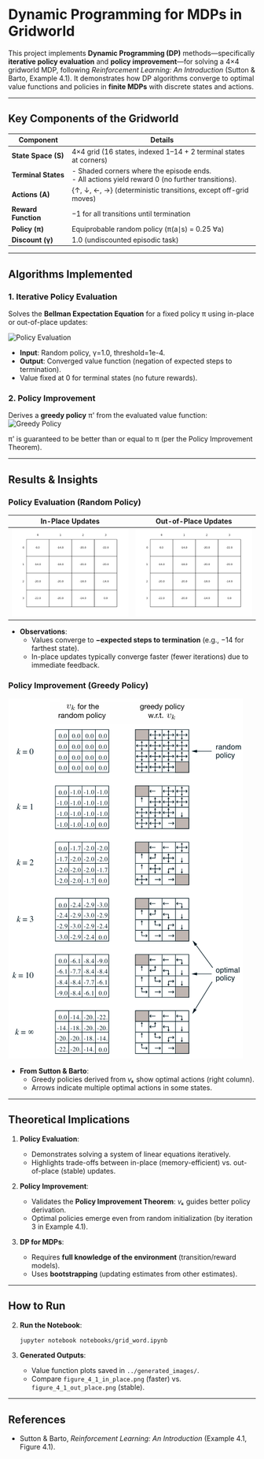 # **Dynamic Programming for MDPs in Gridworld**  
This project implements **Dynamic Programming (DP)** methods—specifically **iterative policy evaluation** and **policy improvement**—for solving a 4×4 gridworld MDP, following *Reinforcement Learning: An Introduction* (Sutton & Barto, Example 4.1). It demonstrates how DP algorithms converge to optimal value functions and policies in **finite MDPs** with discrete states and actions.

---

## **Key Components of the Gridworld**  
| Component          | Details                                                                 |
|--------------------|-------------------------------------------------------------------------|
| **State Space (S)** | 4×4 grid (16 states, indexed 1–14 + 2 terminal states at corners)      |
| **Terminal States** | - Shaded corners where the episode ends.<br>- All actions yield reward 0 (no further transitions). |
| **Actions (A)**    | {↑, ↓, ←, →} (deterministic transitions, except off-grid moves)        |
| **Reward Function**| −1 for all transitions until termination                               |
| **Policy (π)**     | Equiprobable random policy (π(a∣s) = 0.25 ∀a)                          |
| **Discount (γ)**   | 1.0 (undiscounted episodic task)                                       |

---

## **Algorithms Implemented**  
### **1. Iterative Policy Evaluation**  
Solves the **Bellman Expectation Equation** for a fixed policy π using in-place or out-of-place updates:  

![Policy Evaluation](https://latex.codecogs.com/svg.image?\color{cyan}v_{k+1}(s)%20=%20\sum_a%20\pi(a|s)%20\sum_{s'}%20p(s'|s,a)%20[r%20+%20\gamma%20v_k(s')])  

- **Input**: Random policy, γ=1.0, threshold=1e-4.  
- **Output**: Converged value function (negation of expected steps to termination).  
- Value fixed at 0 for terminal states (no future rewards).


### **2. Policy Improvement**  
Derives a **greedy policy** π' from the evaluated value function:  
![Greedy Policy](https://latex.codecogs.com/svg.image?\color{cyan}pi'(s)%20=%20\arg\max_a%20\sum_{s'}%20p(s'|s,a)%20[r%20+%20\gamma%20v_\pi(s')])  

π' is guaranteed to be better than or equal to π (per the Policy Improvement Theorem).  

---

## **Results & Insights**  
### **Policy Evaluation (Random Policy)**  
| In-Place Updates | Out-of-Place Updates |  
|------------------|----------------------|  
| ![In-Place](generated_images/figure_4_1_in_place.png) | ![Out-of-Place](generated_images/figure_4_1_out_place.png) |  

- **Observations**:  
  - Values converge to **−expected steps to termination** (e.g., −14 for farthest state).  
  - In-place updates typically converge faster (fewer iterations) due to immediate feedback.  

### **Policy Improvement (Greedy Policy)**  
![Optimal Policy](book_images/Figure_4_1.PNG)  
- **From Sutton & Barto**:  
  - Greedy policies derived from *vₖ* show optimal actions (right column).  
  - Arrows indicate multiple optimal actions in some states.  

---

## **Theoretical Implications**  
1. **Policy Evaluation**:  
   - Demonstrates solving a system of linear equations iteratively.  
   - Highlights trade-offs between in-place (memory-efficient) vs. out-of-place (stable) updates.  

2. **Policy Improvement**:  
   - Validates the **Policy Improvement Theorem**: *vₖ* guides better policy derivation.  
   - Optimal policies emerge even from random initialization (by iteration 3 in Example 4.1).  

3. **DP for MDPs**:  
   - Requires **full knowledge of the environment** (transition/reward models).  
   - Uses **bootstrapping** (updating estimates from other estimates).  

---

## **How to Run**  

2. **Run the Notebook**:  
   ```bash
   jupyter notebook notebooks/grid_word.ipynb
   ```  

3. **Generated Outputs**:  
   - Value function plots saved in `../generated_images/`.  
   - Compare `figure_4_1_in_place.png` (faster) vs. `figure_4_1_out_place.png` (stable).  

---

## **References**  
- Sutton & Barto, *Reinforcement Learning: An Introduction* (Example 4.1, Figure 4.1).
